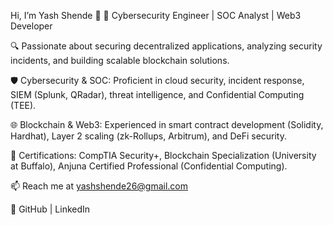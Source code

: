 Hi, I’m Yash Shende 👋
🚀 Cybersecurity Engineer | SOC Analyst | Web3 Developer

🔍 Passionate about securing decentralized applications, analyzing security incidents, and building scalable blockchain solutions.

🛡️ Cybersecurity & SOC: Proficient in cloud security, incident response, SIEM (Splunk, QRadar), threat intelligence, and Confidential Computing (TEE).

🌐 Blockchain & Web3: Experienced in smart contract development (Solidity, Hardhat), Layer 2 scaling (zk-Rollups, Arbitrum), and DeFi security.

📜 Certifications: CompTIA Security+, Blockchain Specialization (University at Buffalo), Anjuna Certified Professional (Confidential Computing).

📫 Reach me at yashshende26@gmail.com

🔗 GitHub | LinkedIn

<!---
yash0049/yash0049 is a ✨ special ✨ repository because its `README.md` (this file) appears on your GitHub profile.
You can click the Preview link to take a look at your changes.
--->
